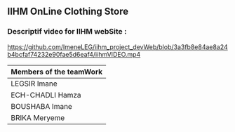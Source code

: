 ## IIHM OnLine Clothing Store 
### Descriptif video for IIHM webSite : 
https://github.com/ImeneLEG/iihm_project_devWeb/blob/3a3fb8e84ae8a24b4bcfaf74232e90fae5d6eaf4/iihmVIDEO.mp4




|Members of the teamWork |  
|---------------------| 
|     LEGSIR Imane    | 
|     ECH-CHADLI Hamza   |
|     BOUSHABA Imane  |
|     BRIKA Meryeme   |
